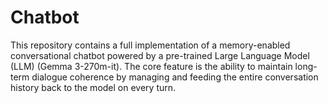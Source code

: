 # Chatbot
This repository contains a full implementation of a memory-enabled conversational chatbot powered by a pre-trained Large Language Model (LLM) (Gemma 3-270m-it).  The core feature is the ability to maintain long-term dialogue coherence by managing and feeding the entire conversation history back to the model on every turn.
